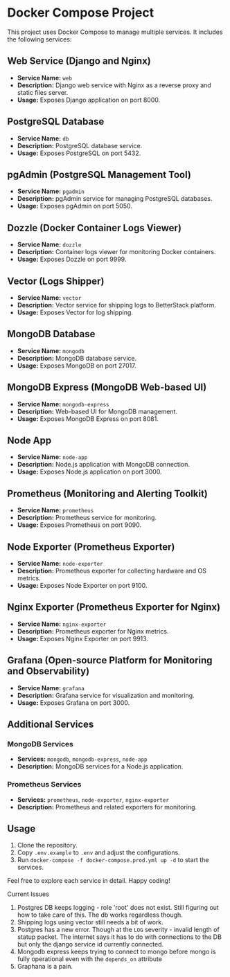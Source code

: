 # Docker Compose Project

This project uses Docker Compose to manage multiple services. It includes the following services:

## Web Service (Django and Nginx)

- **Service Name:** `web`
- **Description:** Django web service with Nginx as a reverse proxy and static files server.
- **Usage:** Exposes Django application on port 8000.

## PostgreSQL Database

- **Service Name:** `db`
- **Description:** PostgreSQL database service.
- **Usage:** Exposes PostgreSQL on port 5432.

## pgAdmin (PostgreSQL Management Tool)

- **Service Name:** `pgadmin`
- **Description:** pgAdmin service for managing PostgreSQL databases.
- **Usage:** Exposes pgAdmin on port 5050.

## Dozzle (Docker Container Logs Viewer)

- **Service Name:** `dozzle`
- **Description:** Container logs viewer for monitoring Docker containers.
- **Usage:** Exposes Dozzle on port 9999.

## Vector (Logs Shipper)

- **Service Name:** `vector`
- **Description:** Vector service for shipping logs to BetterStack platform.
- **Usage:** Exposes Vector for log shipping.

## MongoDB Database

- **Service Name:** `mongodb`
- **Description:** MongoDB database service.
- **Usage:** Exposes MongoDB on port 27017.

## MongoDB Express (MongoDB Web-based UI)

- **Service Name:** `mongodb-express`
- **Description:** Web-based UI for MongoDB management.
- **Usage:** Exposes MongoDB Express on port 8081.

## Node App

- **Service Name:** `node-app`
- **Description:** Node.js application with MongoDB connection.
- **Usage:** Exposes Node.js application on port 3000.

## Prometheus (Monitoring and Alerting Toolkit)

- **Service Name:** `prometheus`
- **Description:** Prometheus service for monitoring.
- **Usage:** Exposes Prometheus on port 9090.

## Node Exporter (Prometheus Exporter)

- **Service Name:** `node-exporter`
- **Description:** Prometheus exporter for collecting hardware and OS metrics.
- **Usage:** Exposes Node Exporter on port 9100.

## Nginx Exporter (Prometheus Exporter for Nginx)

- **Service Name:** `nginx-exporter`
- **Description:** Prometheus exporter for Nginx metrics.
- **Usage:** Exposes Nginx Exporter on port 9913.

## Grafana (Open-source Platform for Monitoring and Observability)

- **Service Name:** `grafana`
- **Description:** Grafana service for visualization and monitoring.
- **Usage:** Exposes Grafana on port 3000.

## Additional Services

### MongoDB Services

- **Services:** `mongodb`, `mongodb-express`, `node-app`
- **Description:** MongoDB services for a Node.js application.

### Prometheus Services

- **Services:** `prometheus`, `node-exporter`, `nginx-exporter`
- **Description:** Prometheus and related exporters for monitoring.

## Usage

1. Clone the repository.
2. Copy `.env.example` to `.env` and adjust the configurations.
3. Run `docker-compose -f docker-compose.prod.yml up -d` to start the services.

Feel free to explore each service in detail. Happy coding!

Current Issues

1. Postgres DB keeps logging - role 'root' does not exist. Still figuring out how to take care of this. The db works regardless though.
2. Shipping logs using vector still needs a bit of work.
3. Postgres has a new error. Though at the `LOG` severity - invalid length of statup packet. The internet says it has to do with connections to the DB but only the django service id currently connected.
4. Mongodb express keeps trying to connect to mongo before mongo is fully operational even with the `depends_on` attribute
5. Graphana is a pain.
